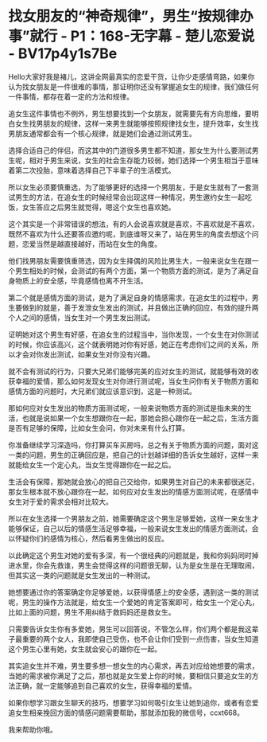 # 找女朋友的“神奇规律”，男生“按规律办事”就行 - P1：168-无字幕 - 楚儿恋爱说 - BV17p4y1s7Be

Hello大家好我是褚儿，这讲全网最真实的恋爱干货，让你少走感情弯路，如果你认为找女朋友是一件很难的事情，那证明你还没有掌握追女生的规律，我们做任何一件事情，都存在着一定的方法和规律。

追女生这件事情也不例外，男生想要找到一个女朋友，就需要先有方向思维，要明白女生找男朋友的规律，这样一来男生就能够按照规律找女生，提升效率，女生找男朋友通常都会有一个核心规律，就是她们会通过测试男生。

选择合适自己的伴侣，而这其中的门道很多男生都不知道，那女生为什么要测试男生呢，相对于男生来说，女生的社会生存能力较弱，她们选择一个男生相当于意味着第二次投胎，意味着选择自己下半辈子的生活模式。

所以女生必须要慎重选，为了能够更好的选择一个男朋友，于是女生就有了一套测试男生的方法，在追女生的时候经常会出现这样一种情况，男生邀约女生一起吃饭，女生答应之后男生就觉得，嗯这个女生也喜欢她。

这个其实是一个非常错误的想法，有的人会说喜欢就是喜欢，不喜欢就是不喜欢，既然不喜欢为什么还要答应邀约呢，到底谁呀又来了，站在男生的角度去想这个问题，恋爱当然是越直接越好，而站在女生的角度。

他们找男朋友需要慎重筛选，因为女生择偶的风险比男生大，一般来说女生在跟一个男生相处的时候，会测试的有两个方面，第一个物质方面的测试，是为了满足自身物质上的安全感，毕竟感情也离不开生活。

第二个就是感情方面的测试，是为了满足自身的情感需求，在追女生的过程中，男生要做到的就是，善于发泄女生发出的测试，并且做出正确的回应，有效的提升两个人之间的感情，当女生对一个男生发出测试。

证明她对这个男生有好感，在追女生的过程当中，当你发现，一个女生在对你测试的时候，你应该高兴，这个就表明她对你有好感，她正在考虑你们之间的关系，所以才会对你发出测试，如果女生对你没有兴趣。

就不会有测试的行为，只要大兄弟们能够完美的应对女生的测试，就能够有效的收获幸福的爱情，那么如何发现女生对你进行测试呢，当女生问你有关于物质方面和感情方面的问题时，大兄弟们就应该意识到，这是一种测试。

那如何应对女生发出的物质方面测试呢，一般来说物质方面的测试是指未来的生活，也就是说如果一个女生想跟你在一起，那她会担心跟你在一起之后，生活方面是否有足够的保障，比如女生会问，你对未来有什么打算。

你准备继续学习深造吗，你打算买车买房吗，总之有关于物质方面的问题，面对这一类的问题，男生的正确回应是，把自己的计划越详细的告诉女生越好，这样一来就能给女生一个定心丸，当女生觉得跟你在一起之后。

生活会有保障，那她就会放心的把自己交给你，如果男生对自己的未来都很迷茫，那女生根本就不放心跟你在一起，如何应对女生发出的情感方面测试呢，在感情中女生对于爱的需求会相对比较大。

所以在女生选择一个男朋友之前，她需要确定这个男生足够爱她，这样一来女生才能够保证，自己以后的情感生活足够幸福，一般来说女生发出的情感方面测试，会以怀疑你们的感情为核心，然后看男生做出的反应。

以此确定这个男生对她的爱有多深，有一个很经典的问题就是，我和你妈妈同时掉进水里，你会先救谁，男生会觉得这样的问题很无聊，认为是女生是在无理取闹，但其实这一类的问题就是女生发出的一种测试。

她想要通过你的答案确定你足够爱她，以获得情感上的安全感，遇到这一类的测试呢，男生的操作方法就是，给女生一个爱她的肯定答案即可，给女生一个定心丸，比如上面的问题，男生不用纠结于救妈妈还是救女生。

只需要告诉女生你有多爱她，男生可以回答说，不管怎么样，你们两个都是我这辈子最重要的两个女人，我即使自己受伤，也不会让你们受到一点伤害，当女生知道这个男生心里有她，女生就会安心的跟你在一起。

其实追女生并不难，男生要多想一想女生的内心需求，再去对应给她想要的需求，当她的需求被你满足了之后，那也就是女生爱上你的时候，要相信只要追女生的方法正确，就一定能够追到自己喜欢的女生，获得幸福的爱情。

如果你想学习跟女生聊天的技巧，想要学习如何吸引女生让她到追你，或者有恋爱追女生相亲挽回方面的情感问题需要帮助，那就添加我的微信号，ccxt668。

我来帮助你哦。